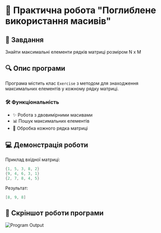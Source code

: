 
# 🎯 Практична робота "Поглиблене використання масивів"

## 📝 Завдання
Знайти максимальні елементи рядків матриці розміром N x M

## 🔍 Опис програми
Програма містить клас `Exercise` з методом для знаходження максимальних елементів у кожному рядку матриці.

### 🛠 Функціональність
- ✨ Робота з двовимірними масивами
- 📊 Пошук максимальних елементів
- 🔄 Обробка кожного рядка матриці

## 💻 Демонстрація роботи
Приклад вхідної матриці:
```java
{1, 5, 3, 8, 2}
{9, 4, 6, 3, 1}
{2, 7, 8, 4, 5}
```

Результат:
```java
[8, 9, 8]
```

## 📸 Скріншот роботи програми
![Program Output](screenshot.png)

